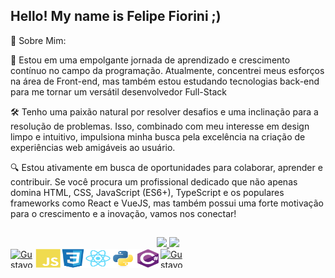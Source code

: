 ## Hello! My name is Felipe Fiorini ;)

🚀 Sobre Mim:

🌟 Estou em uma empolgante jornada de aprendizado e crescimento contínuo no campo da programação. Atualmente, concentrei meus esforços na área de Front-end, mas também estou estudando tecnologias back-end para me tornar um versátil desenvolvedor Full-Stack

🛠️ Tenho uma paixão natural por resolver desafios e uma inclinação para a resolução de problemas. Isso, combinado com meu interesse em design limpo e intuitivo, impulsiona minha busca pela excelência na criação de experiências web amigáveis ao usuário.

🔍 Estou ativamente em busca de oportunidades para colaborar, aprender e contribuir. Se você procura um profissional dedicado que não apenas domina HTML, CSS, JavaScript (ES6+), TypeScript e os populares frameworks como React e VueJS, mas também possui uma forte motivação para o crescimento e a inovação, vamos nos conectar!

##

<div align="center">
  <a href="https://github.com/Felipefiorini03">
  <img height="180em" src="https://github-readme-stats.vercel.app/api?username=Felipefiorini03&show_icons=true&theme=dark&include_all_commits=true&count_private=true"/>
  <img height="180em" src="https://github-readme-stats.vercel.app/api/top-langs/?username=Felipefiorini03&layout=compact&langs_count=7&theme=dark"/>
</div>

<div style="display: flex; align-items: center;height:40;"><br>
  <img align="center" alt="Gustavo-HTML" height="30" width="40" src="https://cdn.jsdelivr.net/gh/devicons/devicon/icons/html5/html5-original.svg" />
  <img align="center" alt="Gustavo-Js" height="30" width="40" src="https://raw.githubusercontent.com/devicons/devicon/master/icons/javascript/javascript-plain.svg">
  <img align="center" alt="Gustavo-CSS" height="30" width="40" src="https://raw.githubusercontent.com/devicons/devicon/master/icons/css3/css3-original.svg">
  <img align="center" alt="Gustavo-React" height="30" width="40" src="https://raw.githubusercontent.com/devicons/devicon/master/icons/react/react-original.svg">
  <img align="center" alt="Gustavo-Python" height="30" width="40" src="https://raw.githubusercontent.com/devicons/devicon/master/icons/python/python-original.svg">
  <img align="center" alt="Gustavo-Csharp" height="30" width="40" src="https://raw.githubusercontent.com/devicons/devicon/master/icons/csharp/csharp-original.svg">
  <img align="center" alt="Gustavo-PHP" width="40" height="30" src="https://cdn.jsdelivr.net/gh/devicons/devicon/icons/php/php-plain.svg" />
</div>
